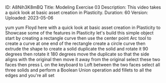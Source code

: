 ID: A8Nih3K8mBQ
Title: Modeling Exercise 03
Description: This video takes a quick look at basic asset creation in Plasticity.
Duration: 60
Version: 
Uploaded: 2023-05-06

yum yum Floyd here with a quick look at
basic asset creation in Plasticity to
Showcase some of the features in
Plasticity let's build this simple
object start by creating a rectangle
curve then use the center point Arc tool
to create a curve at one end of the
rectangle create a circle curve then
extrude the shape to create a solid
duplicate the solid and rotate it 90
degrees
then rotate it 180 degrees move the
duplicate so that the side aligns with
the original
then move it away from the original
select these two faces then press L on
the keyboard to Loft between the two
faces select all three solids and
perform a Boolean Union operation add
fillets to all the edges and you're all
set

